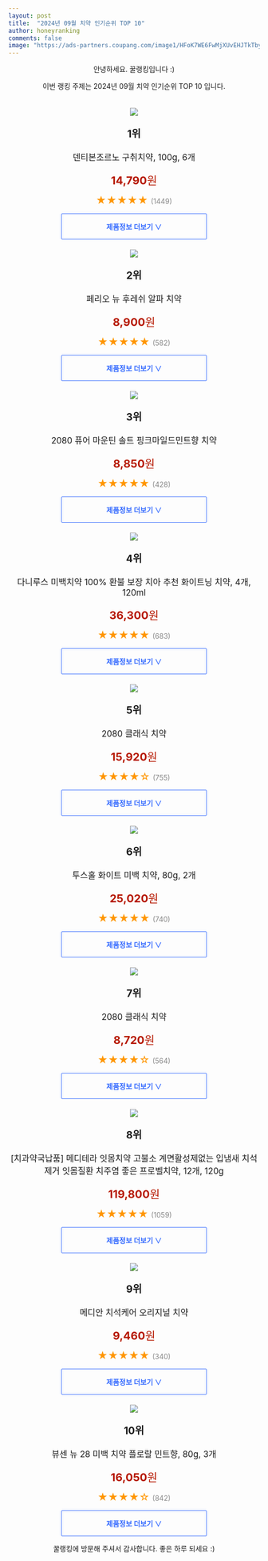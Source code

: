 ```yaml
---
layout: post
title:  "2024년 09월 치약 인기순위 TOP 10"
author: honeyranking
comments: false
image: "https://ads-partners.coupang.com/image1/HFoK7WE6FwMjXUvEHJTkTbySYojFGyJ8qHTNSCP2v7DZBNtlX7sbO1javSfQtEHL9O4RBdoqDgEQkdrO0hr9vxpPUVc2AdYRHcrIWEotL5Ih8_Vs-cVBjeyq_j_n7eKjSWMsrDrebcj60xO1DhQ7ToL-unploHsGNUrtOraU6jn198VwZgkWhH_2EfEU5Mb6HEEyEPHknkx038cT03VZ1bReOutw-L4ZPD4RRkAggKiV75nkQExhWlND-JiGsbqkUDUnNlwCqL7GlHKKma0ha_PUjFwippDUlW9WUT4mbEM="
---
```

<p style="text-align: center;">안녕하세요. 꿀랭킹입니다 :)</p>
<p style="text-align: center;">이번 랭킹 주제는 2024년 09월 치약 인기순위 TOP 10 입니다.</p><center><img src="https://ads-partners.coupang.com/image1/HFoK7WE6FwMjXUvEHJTkTbySYojFGyJ8qHTNSCP2v7DZBNtlX7sbO1javSfQtEHL9O4RBdoqDgEQkdrO0hr9vxpPUVc2AdYRHcrIWEotL5Ih8_Vs-cVBjeyq_j_n7eKjSWMsrDrebcj60xO1DhQ7ToL-unploHsGNUrtOraU6jn198VwZgkWhH_2EfEU5Mb6HEEyEPHknkx038cT03VZ1bReOutw-L4ZPD4RRkAggKiV75nkQExhWlND-JiGsbqkUDUnNlwCqL7GlHKKma0ha_PUjFwippDUlW9WUT4mbEM=" style="margin-top:20px" /></center><p style="text-align: center; font-size: 20px"><b>1위</b></p><p style="text-align: center; font-size: 17px">덴티본조르노 구취치약, 100g, 6개</p><p style="text-align: center;"><span style="color: #b61800; font-size: 22px;"><b>14,790</b>원</span></p><p style="text-align: center;"><span style="color: #ff9600; font-size: 20px;">★★★★★ </span><span style="color: #878787;">(1449)</span></p><center><a href="https://link.coupang.com/re/AFFSDP?lptag=AF3899140&subid=honeyrank&pageKey=32087607&itemId=18038637150&vendorItemId=3244343251&traceid=V0-153-3fa94203ba4048af&clickBeacon=73dcd120-72f5-11ef-b55c-2466a2ec2e03%7E3&requestid=20240915090000790254886656&token=31850C%7CMIXED"><div style="font-size: 14px; display: inline-block; padding: 15px 90px; color: #346aff; border-radius: 2px; border: 1px solid #346aff; cursor: pointer;"><b>제품정보 더보기 &or;</b></div></a></center><center><img src="https://ads-partners.coupang.com/image1/sPplD2iwzmj19J8wsH6GPzIAJDwxckKy9AgqYLPpfZzarYxLKinnfgQ-wAjmy7yfhf5JPNISM1k2erQ_paXYaO1fzF3fNE9-Viyt-fzGfgBz0fbcNI6tT_FyHnoorYRvwkxj_aA_q3VH3IB7Tm-PMyzlw5BENIwg11c8ZGLdFg0qpjx_9mI2uLzXFvAF8OBQSA2PAUAA6TKS_AeMR_XnvY_eBjBkrCSaCQwoaUWqPjDyvjL8Ckbt30wAtfUO8u0v6f3L1Ed-XmtFnRYwP8KmPlcS-HWlq5JkJ7AM" style="margin-top:20px" /></center><p style="text-align: center; font-size: 20px"><b>2위</b></p><p style="text-align: center; font-size: 17px">페리오 뉴 후레쉬 알파 치약</p><p style="text-align: center;"><span style="color: #b61800; font-size: 22px;"><b>8,900</b>원</span></p><p style="text-align: center;"><span style="color: #ff9600; font-size: 20px;">★★★★★ </span><span style="color: #878787;">(582)</span></p><center><a href="https://link.coupang.com/re/AFFSDP?lptag=AF3899140&subid=honeyrank&pageKey=48172&itemId=22617234707&vendorItemId=89658808626&traceid=V0-153-affe53097c8bfdd9&requestid=20240915090000790254886656&token=31850C%7CMIXED"><div style="font-size: 14px; display: inline-block; padding: 15px 90px; color: #346aff; border-radius: 2px; border: 1px solid #346aff; cursor: pointer;"><b>제품정보 더보기 &or;</b></div></a></center><center><img src="https://ads-partners.coupang.com/image1/lSYFTr6GOTv1ojD_lamDAn2rgYIq3wc33SkMw-OO4aXE0IK9jiIQWiB8GtrUhk9RC0XhyMzHzWVuXfPsLRCQOm2lsxyyFI7OTQXbw5VIap5bjRo8TYhnC9_dWtXkCxb5l320H50EOmb-EmzeW2E5RmZ4US_j3DSaCn_vpb35_RPU2pCAg1Myi2oVOV6RN8vwsz8J5NRU69p-0rFPL4_k4iE0EjDPFAqi-oXiH0MrSjPM1tpjeEyOJCUVnlBtFbQ3yW-RflfvEpBVScfdRic2B8MKqcwnxGmZjtb3" style="margin-top:20px" /></center><p style="text-align: center; font-size: 20px"><b>3위</b></p><p style="text-align: center; font-size: 17px">2080 퓨어 마운틴 솔트 핑크마일드민트향 치약</p><p style="text-align: center;"><span style="color: #b61800; font-size: 22px;"><b>8,850</b>원</span></p><p style="text-align: center;"><span style="color: #ff9600; font-size: 20px;">★★★★★ </span><span style="color: #878787;">(428)</span></p><center><a href="https://link.coupang.com/re/AFFSDP?lptag=AF3899140&subid=honeyrank&pageKey=84025689&itemId=657259769&vendorItemId=4703935466&traceid=V0-153-0738dc73733fa90b&requestid=20240915090000790254886656&token=31850C%7CMIXED"><div style="font-size: 14px; display: inline-block; padding: 15px 90px; color: #346aff; border-radius: 2px; border: 1px solid #346aff; cursor: pointer;"><b>제품정보 더보기 &or;</b></div></a></center><center><img src="https://ads-partners.coupang.com/image1/gWzQkkRaD-DM1UAZgdRcpehJFUemXMAHZHAzGYztlHN8Tyq2x1_yLcxro8Jl4Pj9BW3a6LtlpM8MKhFvPZN9ufKIFVuFaDZzygaGP3g_JyXGmrh4eb787C15QTkZh52Yr4VxmIQr1r71UDqW3tBzXC851OebDn3PiEsCBAU3SWDROjz4NhbVJyDJPpfB_7t10ISnZsF2txQGG0V4EfCR4M5a1xUc70u-3r9lB16DEL7_S7QiPBqvBr81zZlrUishkGv5Sa2_9dbW2Jmy_bBUdsgfXk2Ba9OoZnLsr1Ib91jza5zUnsj5CBpqNBvAJIQ=" style="margin-top:20px" /></center><p style="text-align: center; font-size: 20px"><b>4위</b></p><p style="text-align: center; font-size: 17px">다니루스 미백치약 100% 환불 보장 치아 추천 화이트닝 치약, 4개, 120ml</p><p style="text-align: center;"><span style="color: #b61800; font-size: 22px;"><b>36,300</b>원</span></p><p style="text-align: center;"><span style="color: #ff9600; font-size: 20px;">★★★★★ </span><span style="color: #878787;">(683)</span></p><center><a href="https://link.coupang.com/re/AFFSDP?lptag=AF3899140&subid=honeyrank&pageKey=7534555773&itemId=19791745196&vendorItemId=88837036301&traceid=V0-153-7513d3f163a7f877&clickBeacon=73dcd120-72f5-11ef-bd80-63e476570c33%7E3&requestid=20240915090000790254886656&token=31850C%7CMIXED"><div style="font-size: 14px; display: inline-block; padding: 15px 90px; color: #346aff; border-radius: 2px; border: 1px solid #346aff; cursor: pointer;"><b>제품정보 더보기 &or;</b></div></a></center><center><img src="https://ads-partners.coupang.com/image1/zdkiwUhbZ9UNRxb-zXTtMxkh5LhsCmgZc67RCZiehuzrXSpxduO5SWgmR659xRZIxjp69RHWbWbZu7JT8FGYQkA0XdlPpIigYbqYQvAXUFm8a5zXaLfeRny27cMzi7vjGqC9mrdiOr-Tb5lD_aE30BQqQ61p3AIk43kgWi4eZ6ZseI8ziSDfysj08rTsiOAVZ3TsgfmuXMUZoeUnhfsNzlyoEmHAP6TCOTImHCGlMLsrBYdOzjrjaMdQiuvzkn5bAyPvn4lmeokRmmzobToTBOD9Eg06CcZe" style="margin-top:20px" /></center><p style="text-align: center; font-size: 20px"><b>5위</b></p><p style="text-align: center; font-size: 17px">2080 클래식 치약</p><p style="text-align: center;"><span style="color: #b61800; font-size: 22px;"><b>15,920</b>원</span></p><p style="text-align: center;"><span style="color: #ff9600; font-size: 20px;">★★★★☆ </span><span style="color: #878787;">(755)</span></p><center><a href="https://link.coupang.com/re/AFFSDP?lptag=AF3899140&subid=honeyrank&pageKey=25964570&itemId=2112070520&vendorItemId=4441756848&traceid=V0-153-6126bf25d2cabc13&requestid=20240915090000790254886656&token=31850C%7CMIXED"><div style="font-size: 14px; display: inline-block; padding: 15px 90px; color: #346aff; border-radius: 2px; border: 1px solid #346aff; cursor: pointer;"><b>제품정보 더보기 &or;</b></div></a></center><center><img src="https://ads-partners.coupang.com/image1/RGCmUVSirR6tjPJxREqKdNK5daIWf7pVboIwc85_3TB1xwJm8Sz-uito00YJL0yn5U43smkVHk0khDyI9uY_QmDCTzHE05FjQg9FlBnXvgBnix1_IYcPN9DOwHOPawTb5HSaTscHSI_g-Oa3KoL6qPPqekMy59pn8sW2vRjF0-7r-X7dvAmB90q1EolxWCS0S2oE9Ap1IKhKFWNoK7UDTutqOjb5_2VZ8-fLGoK8b5YrXvEFBUyeUR7DUS5Tt0zUldsYrw45SfjhaVUVZZZSh6JUp7prns5Ztc9K55XyL4A=" style="margin-top:20px" /></center><p style="text-align: center; font-size: 20px"><b>6위</b></p><p style="text-align: center; font-size: 17px">투스홀 화이트 미백 치약, 80g, 2개</p><p style="text-align: center;"><span style="color: #b61800; font-size: 22px;"><b>25,020</b>원</span></p><p style="text-align: center;"><span style="color: #ff9600; font-size: 20px;">★★★★★ </span><span style="color: #878787;">(740)</span></p><center><a href="https://link.coupang.com/re/AFFSDP?lptag=AF3899140&subid=honeyrank&pageKey=5773467757&itemId=9816410344&vendorItemId=77100061199&traceid=V0-153-fde3097381e1295f&clickBeacon=73dcd120-72f5-11ef-a775-85ad27dbaea0%7E3&requestid=20240915090000790254886656&token=31850C%7CMIXED"><div style="font-size: 14px; display: inline-block; padding: 15px 90px; color: #346aff; border-radius: 2px; border: 1px solid #346aff; cursor: pointer;"><b>제품정보 더보기 &or;</b></div></a></center><center><img src="https://ads-partners.coupang.com/image1/MMDLUk4nNBIfy74pMD73kaO3eMDK8nSP14vwVVnEp6bDO7lzSc2zQwHzrakPIEtUt2JMXRrbz-aTCm--EQeLDWaeqWYehzuAyVbczaeU5umZCd59AyN8gVGXMQH98z4wfzeWptFd5uMKRHaLZZuBJbsQ5glpYrnb0hQOasPfrFjOIwPTTuOTtBAQg5cbE2R22fXj-2_KIFa5KucovHjgysk1Sf7-vMJY8YV7r3T89VFYaFIZugOHXSJH3GG1XJ6_9RilcpScPeF3X45P3QEvK9LqZCoRcTnOkw==" style="margin-top:20px" /></center><p style="text-align: center; font-size: 20px"><b>7위</b></p><p style="text-align: center; font-size: 17px">2080 클래식 치약</p><p style="text-align: center;"><span style="color: #b61800; font-size: 22px;"><b>8,720</b>원</span></p><p style="text-align: center;"><span style="color: #ff9600; font-size: 20px;">★★★★☆ </span><span style="color: #878787;">(564)</span></p><center><a href="https://link.coupang.com/re/AFFSDP?lptag=AF3899140&subid=honeyrank&pageKey=25964570&itemId=101027822&vendorItemId=3186737276&traceid=V0-153-6126bf25d2cabc13&requestid=20240915090000790254886656&token=31850C%7CMIXED"><div style="font-size: 14px; display: inline-block; padding: 15px 90px; color: #346aff; border-radius: 2px; border: 1px solid #346aff; cursor: pointer;"><b>제품정보 더보기 &or;</b></div></a></center><center><img src="https://ads-partners.coupang.com/image1/NWVFu0_VZmQEqQrjNU947vmxz_bT1RiNe5tKxocpU05SJnuMsyuQMK1-a8LJ1s2pMvn7hWXWGdHLGjOIuSlcPamltILpFEQXhKmMm_BioKdpnA37jKryT0SdGjXGbPuG3ZWzav6cHb8JPZZtwWr6SnUC_gfi0dJHcf57iPB7kUfjNN0ST5GDUh2WdsDI7Wwel9UgTntYqCbAJz5jjQDl7eYe48aOSEaZiUMdZFf0laGowe4mePEbtFRi8A_48OQJCr2BUBpv0zZHmVB0npky69xIpqu4W55uEXfremLw-ou7XnZvYXINPazYLlFE913l" style="margin-top:20px" /></center><p style="text-align: center; font-size: 20px"><b>8위</b></p><p style="text-align: center; font-size: 17px">[치과약국납품] 메디테라 잇몸치약 고불소 계면활성제없는 입냄새 치석제거 잇몸질환 치주염 좋은 프로벨치약, 12개, 120g</p><p style="text-align: center;"><span style="color: #b61800; font-size: 22px;"><b>119,800</b>원</span></p><p style="text-align: center;"><span style="color: #ff9600; font-size: 20px;">★★★★★ </span><span style="color: #878787;">(1059)</span></p><center><a href="https://link.coupang.com/re/AFFSDP?lptag=AF3899140&subid=honeyrank&pageKey=8185738637&itemId=23409771179&vendorItemId=90710610567&traceid=V0-153-3b70997ad105bb6d&clickBeacon=73dcd120-72f5-11ef-8941-37456def7272%7E3&requestid=20240915090000790254886656&token=31850C%7CMIXED"><div style="font-size: 14px; display: inline-block; padding: 15px 90px; color: #346aff; border-radius: 2px; border: 1px solid #346aff; cursor: pointer;"><b>제품정보 더보기 &or;</b></div></a></center><center><img src="https://ads-partners.coupang.com/image1/zmRPPiLpvIHp6TVkzgL4F6ith5rb2hdjMV_86xN0Co2XJCxlSQnsm9cML8WKHMNua__ioeF5yfAIkAiuagr9fk09PFi9GX-Z01Vgn-AGUO9zXyrhOlI70vfxXYKmXnjrGBjPLlJq6Xcm3I5na3I7QYsiYzkOhYJ6wZKy0fJziiq-1VDURwfROgR-vUNziQO-crtcjm8sapWcHP7XbZm6Cw8RXIvliAzn8gCKBaXurmyOMEwToyMr-Jj6jguk6thFIV-bHLWYIknV5wp7LIFLExHxb2EkyIeA174=" style="margin-top:20px" /></center><p style="text-align: center; font-size: 20px"><b>9위</b></p><p style="text-align: center; font-size: 17px">메디안 치석케어 오리지널 치약</p><p style="text-align: center;"><span style="color: #b61800; font-size: 22px;"><b>9,460</b>원</span></p><p style="text-align: center;"><span style="color: #ff9600; font-size: 20px;">★★★★★ </span><span style="color: #878787;">(340)</span></p><center><a href="https://link.coupang.com/re/AFFSDP?lptag=AF3899140&subid=honeyrank&pageKey=3197386&itemId=18518843630&vendorItemId=85006374374&traceid=V0-153-0fdaac45bf153c78&requestid=20240915090000790254886656&token=31850C%7CMIXED"><div style="font-size: 14px; display: inline-block; padding: 15px 90px; color: #346aff; border-radius: 2px; border: 1px solid #346aff; cursor: pointer;"><b>제품정보 더보기 &or;</b></div></a></center><center><img src="https://ads-partners.coupang.com/image1/54P6_1hOABmLiA1o50DkqSmSPKIaPMKjcvLbdpOegomcPhXwiyfov-xC76NKxnY_zv91tgojCz3B-3T8OlSaCtaF2WGVgLQZlQ_QB4QZrs_5DFf2ZexAoDMtH9OA9H0w_YdPiS9I2WRu_oAq3UdB8xqNgIUOcKYRDpGBU4SQH2VQniadtH5Odhjh5r9fEYQd99oh-Tf-6-fsjaREcBr-GEkFJm9i9mY3tqxqWjXM9YHGK1zZlkHhxxS-S-gJG2aTVjX6bLfigL0GPi0HNAZJvuQ_OjLYB8z-n6iRBvETY-wY" style="margin-top:20px" /></center><p style="text-align: center; font-size: 20px"><b>10위</b></p><p style="text-align: center; font-size: 17px">뷰센 뉴 28 미백 치약 플로랄 민트향, 80g, 3개</p><p style="text-align: center;"><span style="color: #b61800; font-size: 22px;"><b>16,050</b>원</span></p><p style="text-align: center;"><span style="color: #ff9600; font-size: 20px;">★★★★☆ </span><span style="color: #878787;">(842)</span></p><center><a href="https://link.coupang.com/re/AFFSDP?lptag=AF3899140&subid=honeyrank&pageKey=339848192&itemId=18729057836&vendorItemId=85861657361&traceid=V0-153-8bfa0403b2ebeed7&clickBeacon=73dcd120-72f5-11ef-a21e-9f2786b10cc8%7E3&requestid=20240915090000790254886656&token=31850C%7CMIXED"><div style="font-size: 14px; display: inline-block; padding: 15px 90px; color: #346aff; border-radius: 2px; border: 1px solid #346aff; cursor: pointer;"><b>제품정보 더보기 &or;</b></div></a></center><p style="text-align: center;">꿀랭킹에 방문해 주셔서 감사합니다. 좋은 하루 되세요 :)</p>